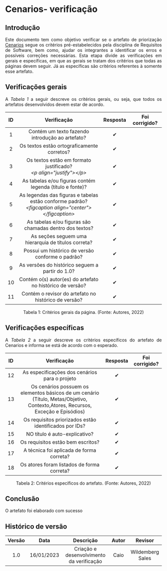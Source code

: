 # Cenarios- verificação

## Introdução
<p align="justify">Este documento tem como objetivo verificar se o artefato de priorização <a href="https://requisitos-de-software.github.io/2022.2-Grasshopper/modelagem/cenarios/" target="_blank">Cenarios</a> segue os critérios pré-estabelecidos pela disciplina de Requisitos de Software, bem como, ajudar os integrantes a identificar os erros e possíveis correções necessárias. Esta etapa divide as verificações em gerais e específicas, em que as gerais se tratam dos critérios que todas as páginas devem seguir. Já as específicas são critérios referentes à somente esse artefato.</p>

## Verificações gerais
<p align="justify">A <i>Tabela 1</i> a seguir descreve os critérios gerais, ou seja, que todos os artefatos desenvolvidos devem estar de acordo.</p>


| ID | Verificação | Resposta |Foi corrigido? |
| :--: | :-------: | :------: |:------: |
| 1 | Contém um texto fazendo introdução ao artefato? | ✔ | |
| 2 | Os textos estão ortograficamente corretos? |  ✔| |
| 3 | Os textos estão em formato justificado?<br><i>&lt;p align="justify"&gt;&lt;/p&gt;</i> | ✔ | |
| 4 | As tabelas e/ou figuras contém legenda (título e fonte)? | ✔ | |
| 5 | As legendas das figuras e tabelas estão conforme padrão?<br><i>&lt;figcaption align="center"&gt;&lt;/figcaption&gt;</i> | ✔ | |
| 6 | As tabelas e/ou figuras são chamadas dentro dos textos? | ✔ | |
| 7 | As seções seguem uma hierarquia de títulos correta? | ✔ | |
| 8 | Possui um histórico de versão conforme o padrão? | ✔ | |
| 9 | As versões do histórico seguem a partir do 1.0? | ✔ | |
| 10 | Contém o(s) autor(es) do artefato no histórico de versão? | ✔ | |
| 11 | Contém o revisor do artefato no histórico de versão? | ✔ | |

<figcaption align="center">Tabela 1: Critérios gerais da página. (Fonte: Autores, 2022)</figcaption>

## Verificações específicas
<p align="justify">A <i>Tabela 2</i> a seguir descreve os critérios específicos do artefato de Cenarios e informa se está de acordo com o esperado.</p>

| ID | Verificação | Resposta |Foi corrigido? |
| :--: | :-------: | :------: | :------: |
| 12 |As especificações dos cenários para o projeto|✔ | |
| 13 |Os cenários possuem os elementos básicos de um cenário (Título, Metas/Objetivo, Contexto,Atores, Recursos, Exceção e Episódios)| ✔ | |
| 14 | Os requisitos priorizados estão identificados por IDs? | ✔ | |
| 15 | NO título é auto-explicativo? | ✔| |
| 16 | Os requisitos estão bem escritos? | ✔ | |
| 17 | A técnica foi aplicada de forma correta? | ✔ | |
| 18 |Os atores foram listados de forma correta?|✔ | |

<figcaption align="center">Tabela 2: Critérios específicos do artefato. (Fonte: Autores, 2022)</figcaption>

## Conclusão
<p align="justify">O artefato foi elaborado com sucesso</p>

## Histórico de versão
| Versão | Data | Descrição | Autor | Revisor |
| :----: | :--: | :-------: | :---: | :-----: |
| 1.0 | 16/01/2023 | Criação e desenvolvimento da verificação | Caio | Wildemberg Sales |